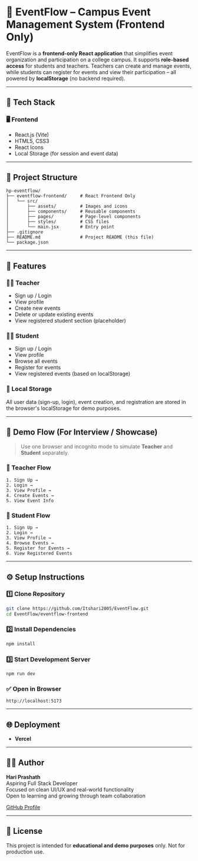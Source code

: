 # 🎉 EventFlow – Campus Event Management System (Frontend Only)

EventFlow is a **frontend-only React application** that simplifies event organization and participation on a college campus. It supports **role-based access** for students and teachers. Teachers can create and manage events, while students can register for events and view their participation – all powered by **localStorage** (no backend required).

---

## 🔧 Tech Stack

### 🖥️ Frontend
- React.js (Vite)
- HTML5, CSS3
- React Icons
- Local Storage (for session and event data)

---

## 📁 Project Structure

```
hp-eventflow/
├── eventflow-frontend/     # React Frontend Only
│   └── src/
│       ├── assets/         # Images and icons
│       ├── components/     # Reusable components
│       ├── pages/          # Page-level components
│       ├── styles/         # CSS files
│       └── main.jsx        # Entry point
├── .gitignore
├── README.md               # Project README (this file)
└── package.json
```

---

## 🚀 Features

### 👨‍🏫 Teacher
- Sign up / Login
- View profile
- Create new events
- Delete or update existing events
- View registered student section (placeholder)

### 👨‍🎓 Student
- Sign up / Login
- View profile
- Browse all events
- Register for events
- View registered events (based on localStorage)

### 💾 Local Storage
All user data (sign-up, login), event creation, and registration are stored in the browser's localStorage for demo purposes.

---

## 🧪 Demo Flow (For Interview / Showcase)

> Use one browser and incognito mode to simulate **Teacher** and **Student** separately.

### 🔸 Teacher Flow
```
1. Sign Up → 
2. Login → 
3. View Profile → 
4. Create Events → 
5. View Event Info
```

### 🔸 Student Flow
```
1. Sign Up → 
2. Login → 
3. View Profile → 
4. Browse Events → 
5. Register for Events → 
6. View Registered Events
```

---

## ⚙️ Setup Instructions

### 1️⃣ Clone Repository

```bash
git clone https://github.com/Itshari2005/EventFlow.git
cd EventFlow/eventflow-frontend
```

### 2️⃣ Install Dependencies

```bash
npm install
```

### 3️⃣ Start Development Server

```bash
npm run dev
```

### ✅ Open in Browser
```
http://localhost:5173
```

---

## 🌐 Deployment 

- **Vercel**

---

## 👨‍💼 Author

**Hari Prashath**  
Aspiring Full Stack Developer  
Focused on clean UI/UX and real-world functionality  
Open to learning and growing through team collaboration  

[GitHub Profile](https://github.com/Itshari2005)

---

## 📃 License

This project is intended for **educational and demo purposes** only. Not for production use.

